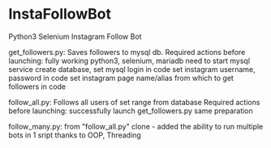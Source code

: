 # InstaFollowBot
Python3 Selenium Instagram Follow Bot

get_followers.py:
  Saves followers to mysql db.
  Required actions before launching:
    fully working python3, selenium, mariadb
    need to start mysql service
    create database, set mysql login in code
    set instagram username, password in code
    set instagram page name/alias from which to get followers in code
    

follow_all.py:
  Follows all users of set range from database
  Required actions before launching:
    successfully launch get_followers.py
    same preparation
    
follow_many.py:
  from "follow_all.py" clone - added the ability to run multiple bots in 1 sript thanks to OOP, Threading
  
